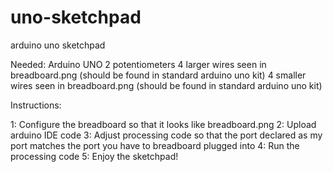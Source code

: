 # uno-sketchpad
arduino uno sketchpad

Needed: 
Arduino UNO
2 potentiometers
4 larger wires seen in breadboard.png (should be found in standard arduino uno kit)
4 smaller wires seen in breadboard.png (should be found in standard arduino uno kit)

Instructions:

1: Configure the breadboard so that it looks like breadboard.png
2: Upload arduino IDE code
3: Adjust processing code so that the port declared as my port matches the port you have to breadboard plugged into
4: Run the processing code
5: Enjoy the sketchpad!
